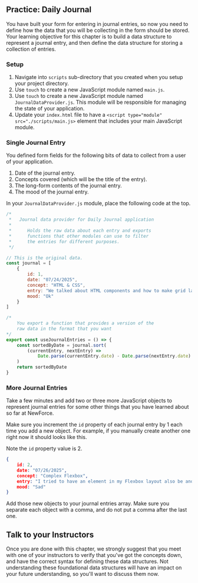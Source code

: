 ## Practice: Daily Journal

You have built your form for entering in journal entries, so now you need to define how the data that you will be collecting in the form should be stored. Your learning objective for this chapter is to build a data structure to represent a journal entry, and then define the data structure for storing a collection of entries.

### Setup
1. Navigate into `scripts` sub-directory that you created when you setup your project directory.
1. Use `touch` to create a new JavaScript module named `main.js`.
1. Use `touch` to create a new JavaScript module named `JournalDataProvider.js`. This module will be responsible for managing the state of your application.
1. Update your `index.html` file to have a `<script type="module" src="./scripts/main.js>` element that includes your main JavaScript module.

### Single Journal Entry

You defined form fields for the following bits of data to collect from a user of your application.

1. Date of the journal entry.
1. Concepts covered (which will be the title of the entry).
1. The long-form contents of the journal entry.
1. The mood of the journal entry.

In your `JournalDataProvider.js` module, place the following code at the top.

```js
/*
 *   Journal data provider for Daily Journal application
 *
 *      Holds the raw data about each entry and exports
 *      functions that other modules can use to filter
 *      the entries for different purposes.
 */

// This is the original data.
const journal = [
    {
        id: 1,
        date: "07/24/2025",
        concept: "HTML & CSS",
        entry: "We talked about HTML components and how to make grid layouts with Flexbox in CSS.",
        mood: "Ok"
    }
]

/*
    You export a function that provides a version of the
    raw data in the format that you want
*/
export const useJournalEntries = () => {
    const sortedByDate = journal.sort(
        (currentEntry, nextEntry) =>
            Date.parse(currentEntry.date) - Date.parse(nextEntry.date)
    )
    return sortedByDate
}
```

### More Journal Entries

Take a few minutes and add two or three more JavaScript objects to represent journal entries for some other things that you have learned about so far at NewForce.

Make sure you increment the `id` property of each journal entry by 1 each time you add a new object. For example, if you manually create another one right now it should looks like this.

Note the `id` property value is 2.

```json
{
    id: 2,
    date: "07/26/2025",
    concept: "Complex Flexbox",
    entry: "I tried to have an element in my Flexbox layout also be another Flexbox layout. It hurt my brain. I hate Steve.",
    mood: "Sad"
}
```

Add those new objects to your journal entries array. Make sure you separate each object with a comma, and do not put a comma after the last one.

## Talk to your Instructors

Once you are done with this chapter, we strongly suggest that you meet with one of your instructors to verify that you've got the concepts down, and have the correct syntax for defining these data structures. Not understanding these foundational data structures will have an impact on your future understanding, so you'll want to discuss them now.
